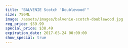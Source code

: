 ```yaml
---
title: "BALVENIE Scotch 'Doublewood'"
size: 750ML
image: /assets/images/balvenie-scotch-doublewood.jpg
reg_price: $59.99
special_price: $38.49
expiration_date: 2017-05-24 00:00:00
show_special: true
---
```



